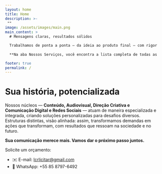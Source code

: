 ```yaml
---
layout: home
title: Home
description: >-
 ""
image: /assets/images/main.png
main_content: >
  # Mensagens claras, resultados sólidos

  Trabalhamos de ponta a ponta — da ideia ao produto final — com rigor técnico, visão criativa e foco em resultado. Criamos publicações, vídeos, campanhas e projetos multiplataforma que informam, educam e conectam. 
  
  **Na aba Nossos Serviços, você encontra a lista completa de todas as nossas soluções.**

footer: true
permalink: /
---
```

# Sua história, potencializada

Nossos núcleos — **Conteúdo, Audiovisual, Direção Criativa e Comunicação Digital e Redes Sociais** — atuam de maneira especializada e integrada, criando soluções personalizadas para desafios diversos. Estruturas distintas, visão alinhada: assim, transformamos demandas em ações que transformam, com resultados que ressoam na sociedade e no futuro.

**Sua comunicação merece mais. Vamos dar o próximo passo juntos.**

Solicite um orçamento:
- ✉️ E-mail: lcrlicitar@gmail.com
- 📱 WhatsApp: +55 85 8797-6492
